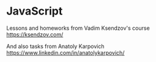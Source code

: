 # JavaScript
Lessons and homeworks from Vadim Ksendzov's course
https://ksendzov.com/

And also tasks from Anatoly Karpovich
https://www.linkedin.com/in/anatolykarpovich/

